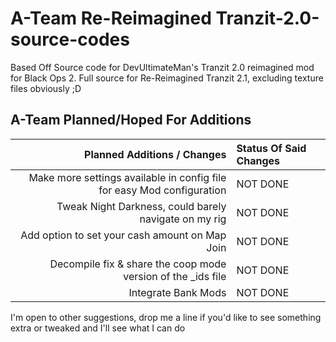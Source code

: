 # A-Team Re-Reimagined Tranzit-2.0-source-codes
Based Off Source code for DevUltimateMan's Tranzit 2.0 reimagined mod for Black Ops 2.
Full source for Re-Reimagined Tranzit 2.1, excluding texture files obviously ;D


## A-Team Planned/Hoped For Additions

Planned Additions / Changes   | Status Of Said Changes
-------:|:-------------------------
Make more settings available in config file for easy Mod configuration     | NOT DONE
Tweak Night Darkness, could barely navigate on my rig | NOT DONE
Add option to set your cash amount on Map Join     | NOT DONE
Decompile fix & share the coop mode version of the _ids file  | NOT DONE
Integrate Bank Mods  | NOT DONE



I'm open to other suggestions, drop me a line if you'd like to see something extra or tweaked and I'll see what I can do
